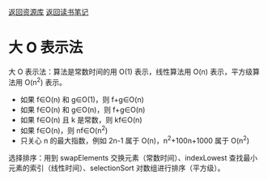 [返回资源库](../) [返回读书笔记](/README.md)

# 大 O 表示法

大 O 表示法：算法是常数时间的用 O(1) 表示，线性算法用 O(n) 表示，平方级算法用 O(n<sup>2</sup>) 表示。

* 如果 f∈O(n) 和 g∈O(1)，则 f+g∈O(n)
* 如果 f∈O(n) 和 g∈O(n)，则 f+g∈O(n)
* 如果 f∈O(n) 且 k 是常数，则 kf∈O(n)
* 如果 f∈O(n)，则 nf∈O(n<sup>2</sup>)
* 只关心 n 的最大指数，例如 2n-1 属于 O(n)，n<sup>2</sup>+100n+1000 属于 O(n<sup>2</sup>)

选择排序：用到 swapElements 交换元素（常数时间）、indexLowest 查找最小元素的索引（线性时间）、selectionSort 对数组进行排序（平方级）。